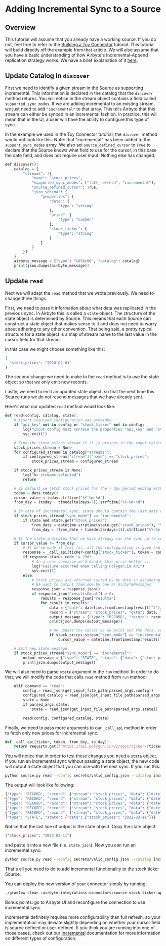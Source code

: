 # Adding Incremental Sync to a Source

## Overview

This tutorial will assume that you already have a working source. If you do not, feel free to refer to the [Building a Toy Connector](building-a-python-source.md) tutorial. This tutorial will build directly off the example from that article. We will also assume that you have a basic understanding of how Airbyte's Incremental-Append replication strategy works. We have a brief explanation of it [here](../../understanding-airbyte/connections/incremental-append.md).

## Update Catalog in `discover`

First we need to identify a given stream in the Source as supporting incremental. This information is declared in the catalog that the `discover` method returns. You will notice in the stream object contains a field called `supported_sync_modes`. If we are adding incremental to an existing stream, we just need to add `"incremental"` to that array. This tells Airbyte that this stream can either be synced in an incremental fashion. In practice, this will mean that in the UI, a user will have the ability to configure this type of sync.

In the example we used in the Toy Connector tutorial, the `discover` method would not look like this. Note: that "incremental" has been added to the `support_sync_modes` array. We also set `source_defined_cursor` to `True` to declare that the Source knows what field to use for the cursor, in this case the date field, and does not require user input. Nothing else has changed.

```python
def discover():
    catalog = {
        "streams": [{
            "name": "stock_prices",
            "supported_sync_modes": ["full_refresh", "incremental"],
            "source_defined_cursor": True,
            "json_schema": {
                "properties": {
                    "date": {
                        "type": "string"
                    },
                    "price": {
                        "type": "number"
                    },
                    "stock_ticker": {
                        "type": "string"
                    }
                }
            }
        }]
    }
    airbyte_message = {"type": "CATALOG", "catalog": catalog}
    print(json.dumps(airbyte_message))
```

## Update `read`

Next we will adapt the `read` method that we wrote previously. We need to change three things.

First, we need to pass it information about what data was replicated in the previous sync. In Airbyte this is called a `state` object. The structure of the state object is determined by Source. This means that each Source can construct a state object that makes sense to it and does not need to worry about adhering to any other convention. That being said, a pretty typical structure for a state object is a map of stream name to the last value in the cursor field for that stream.

In this case we might choose something like this:

```javascript
{
  "stock_prices": "2020-02-01"
}
```

The second change we need to make to the `read` method is to use the state object so that we only emit new records. 

Lastly, we need to emit an updated state object, so that the next time this Source runs we do not resend messages that we have already sent.

Here's what our updated `read` method would look like.

```python
def read(config, catalog, state):
    # Assert required configuration was provided
    if "api_key" not in config or "stock_ticker" not in config:
        log("Input config must contain the properties 'api_key' and 'stock_ticker'")
        sys.exit(1)

    # Find the stock_prices stream if it is present in the input catalog
    stock_prices_stream = None
    for configured_stream in catalog["streams"]:
        if configured_stream["stream"]["name"] == "stock_prices":
            stock_prices_stream = configured_stream

    if stock_prices_stream is None:
        log("No streams selected")
        return

    # By default we fetch stock prices for the 7 day period ending with today
    today = date.today()
    cursor_value = today.strftime("%Y-%m-%d")
    from_day = (today - timedelta(days=7)).strftime("%Y-%m-%d")

    # In case of incremental sync, state should contain the last date when we fetched stock prices
    if stock_prices_stream["sync_mode"] == "incremental":
        if state and state.get("stock_prices"):
            from_date = datetime.strptime(state.get("stock_prices"), "%Y-%m-%d")
            from_day = (from_date + timedelta(days=1)).strftime("%Y-%m-%d")

    # If the state indicates that we have already ran the sync up to cursor_value, we can skip the sync
    if cursor_value != from_day:
        # If we've made it this far, all the configuration is good and we can pull the market data
        response = _call_api(ticker=config["stock_ticker"], token = config["api_key"], from_day=from_day, to_day=cursor_value)
        if response.status_code != 200:
            # In a real scenario we'd handle this error better :)
            log("Failure occurred when calling Polygon.io API")
            sys.exit(1)
        else:
            # Stock prices are returned sorted by by date in ascending order
            # We want to output them one by one as AirbyteMessages
            response_json = response.json()
            if response_json["resultsCount"] > 0:
                results = response_json["results"]
                for result in results:
                    data = {"date": datetime.fromtimestamp(result["t"]/1000, tz=timezone.utc).strftime("%Y-%m-%d"), "stock_ticker": config["stock_ticker"], "price": result["c"]}
                    record = {"stream": "stock_prices", "data": data, "emitted_at": int(datetime.now().timestamp()) * 1000}
                    output_message = {"type": "RECORD", "record": record}
                    print(json.dumps(output_message))

                    # We update the cursor as we print out the data, so that next time sync starts where we stopped printing out results
                    if stock_prices_stream["sync_mode"] == "incremental":
                        cursor_value = datetime.fromtimestamp(results[len(results)-1]["t"]/1000, tz=timezone.utc).strftime("%Y-%m-%d")

    # Emit new state message.
    if stock_prices_stream["sync_mode"] == "incremental":
        output_message = {"type": "STATE", "state": {"data": {"stock_prices": cursor_value}}}
        print(json.dumps(output_message))
```

We will also need to parse `state` argument in the `run` method. In order to do that, we will modify the code that 
calls `read` method from `run` method:
```python
    elif command == "read":
        config = read_json(get_input_file_path(parsed_args.config))
        configured_catalog = read_json(get_input_file_path(parsed_args.catalog))
        state = None
        if parsed_args.state:
            state = read_json(get_input_file_path(parsed_args.state))

        read(config, configured_catalog, state)
```
Finally, we need to pass more arguments to our `_call_api` method in order to fetch only new prices for incremental sync:
```python
def _call_api(ticker, token, from_day, to_day):
    return requests.get(f"https://api.polygon.io/v2/aggs/ticker/{ticker}/range/1/day/{from_day}/{to_day}?sort=asc&limit=120&apiKey={token}")
```

You will notice that in order to test these changes you need a `state` object. If you run an incremental sync
without passing a state object, the new code will output a state object that you can use with the next sync. If you run this:
```bash
python source.py read --config secrets/valid_config.json --catalog incremental_configured_catalog.json
```

The output will look like following:
```bash
{"type": "RECORD", "record": {"stream": "stock_prices", "data": {"date": "2022-03-07", "stock_ticker": "TSLA", "price": 804.58}, "emitted_at": 1647294277000}}
{"type": "RECORD", "record": {"stream": "stock_prices", "data": {"date": "2022-03-08", "stock_ticker": "TSLA", "price": 824.4}, "emitted_at": 1647294277000}}
{"type": "RECORD", "record": {"stream": "stock_prices", "data": {"date": "2022-03-09", "stock_ticker": "TSLA", "price": 858.97}, "emitted_at": 1647294277000}}
{"type": "RECORD", "record": {"stream": "stock_prices", "data": {"date": "2022-03-10", "stock_ticker": "TSLA", "price": 838.3}, "emitted_at": 1647294277000}}
{"type": "RECORD", "record": {"stream": "stock_prices", "data": {"date": "2022-03-11", "stock_ticker": "TSLA", "price": 795.35}, "emitted_at": 1647294277000}}
{"type": "STATE", "state": {"data": {"stock_prices": "2022-03-11"}}}
```

Notice that the last line of output is the state object. Copy the state object:
```json
{"stock_prices": "2022-03-11"}
```
and paste it into a new file (i.e. `state.json`). Now you can run an incremental sync:
```bash
python source.py read --config secrets/valid_config.json --catalog incremental_configured_catalog.json --state state.json 
```

That's all you need to do to add incremental functionality to the stock ticker Source.

You can deploy the new version of your connector simply by running:
```bash
./gradlew clean :airbyte-integrations:connectors:source-stock-ticker-api:build
```

Bonus points: go to Airbyte UI and reconfigure the connection to use incremental sync.

Incremental definitely requires more configurability than full refresh, so your implementation may deviate slightly depending on whether your cursor
field is source defined or user-defined. If you think you are running into one of those cases, check out 
our [incremental](../../understanding-airbyte/connections/incremental-append.md) documentation for more information on different types of
configuration.

